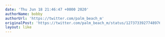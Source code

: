 ```yaml
---
date: 'Thu Jun 18 21:46:47 +0000 2020'
authorName: bobby
authorUrl: 'https://twitter.com/palm_beach_m'
originalPost: 'https://twitter.com/palm_beach_m/status/1273733927748976640'
layout: like
---
```

